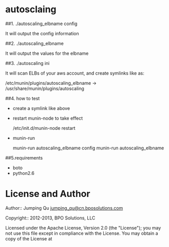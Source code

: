 autosclaing
===========

##1. ./autoscaling_elbname  config

It will output the config information

##2. ./autoscaling_elbname

It will output the values for the elbname

##3. ./autoscaling  ini

It will scan ELBs of your aws account, and create symlinks like as:

/etc/munin/plugins/autoscaling_elbname -> /usr/share/munin/plugins/autoscaling

##4. how to test

* create a symlink like above
* restart munin-node to take effect

  /etc/init.d/munin-node restart

* munin-run

  munin-run autoscaling_elbname config
  munin-run autoscaling_elbname

##5.requirements
* boto
* python2.6


License and Author
==================

Author:: Jumping Qu <jumping_qu@cn.bposolutions.com>

Copyright:: 2012-2013, BPO Solutions, LLC 

Licensed under the Apache License, Version 2.0 (the "License");
you may not use this file except in compliance with the License.
You may obtain a copy of the License at

